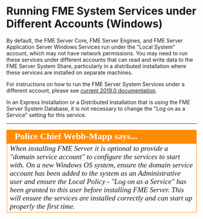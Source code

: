 # Running FME System Services under Different Accounts (Windows) #

By default, the FME Server Core, FME Server Engines, and FME Server Application Server Windows Services run under the "Local System" account, which may not have network permissions. You may need to run these services under different accounts that can read and write data to the FME Server System Share, particularly in a distributed installation where these services are installed on separate machines.

For instructions on how to run the FME Server System Services under a different account, please see [current 2019.0 documentation](https://docs.safe.com/fme/2019.0/html/FME_Server_Documentation/AdminGuide/Running_System_Services_Under_Different_Accounts.htm).
<!--This link is set to 2018.0, when updating for 2018.1 add a second link since the documentation changes. -->

In an Express Installation or a Distributed Installation that is using the FME Server System Database, it is not necessary to change the "Log on as a Service" setting for this service.

---

<!--Police Chief says...-->

<table style="border-spacing: 0px">
<tr>
<td style="vertical-align:middle;background-color:darkorange;border: 2px solid darkorange">
<i class="fa fa-exclamation-triangle fa-lg fa-pull-left fa-fw" style="color:white;padding-right: 12px;vertical-align:text-top"></i>
<span style="color:white;font-size:x-large;font-weight: bold;font-family:serif">Police Chief Webb-Mapp says...</span>
</td>
</tr>

<tr>
<td style="border: 1px solid darkorange">
<span style="font-family:serif; font-style:italic; font-size:larger">
When installing FME Server it is optional to provide a "domain service account" to configure the services to start with.  On a new Windows OS system, ensure the domain service account has been added to the system as an Administrative user and ensure the Local Policy - "Log on as a Service" has been granted to this user before installing FME Server.  This will ensure the services are installed correctly and can start up properly the first time.
</span>
</td>
</tr>
</table>
